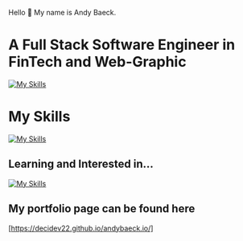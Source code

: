 Hello 👋 My name is Andy Baeck.

# A Full Stack Software Engineer in FinTech and Web-Graphic

[![My Skills](https://skillicons.dev/icons?i=ts,nodejs,express,mongodb,nextjs,react,tailwind)](https://skillicons.dev)

# My Skills

[![My Skills](https://skillicons.dev/icons?i=postgres,py,postman,git,vite,css,html,firebase,docker)](https://skillicons.dev)

## Learning and Interested in...

[![My Skills](https://skillicons.dev/icons?i=zig,rust,go)](https://skillicons.dev)


## My portfolio page can be found here

[https://decidev22.github.io/andybaeck.io/]
